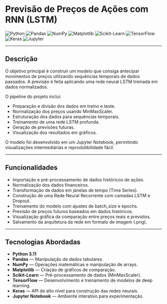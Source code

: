 # Previsão de Preços de Ações com RNN (LSTM)

![Python](https://img.shields.io/badge/Python-Linguagem-3776AB?style=flat-square&logo=python)
![Pandas](https://img.shields.io/badge/Pandas-Manipulação%20de%20Dados-150458?style=flat-square&logo=pandas)
![NumPy](https://img.shields.io/badge/NumPy-Computação%20Numérica-013243?style=flat-square&logo=numpy)
![Matplotlib](https://img.shields.io/badge/Matplotlib-Visualização%20de%20Dados-11557C?style=flat-square&logo=matplotlib)
![Scikit-Learn](https://img.shields.io/badge/Scikit--Learn-Pré%20Processamento-F7931E?style=flat-square&logo=scikit-learn)
![TensorFlow](https://img.shields.io/badge/TensorFlow-Deep%20Learning-FF6F00?style=flat-square&logo=tensorflow)
![Keras](https://img.shields.io/badge/Keras-APIs%20de%20Deep%20Learning-D00000?style=flat-square&logo=keras)
![Jupyter](https://img.shields.io/badge/Jupyter-Notebook-F37626?style=flat-square&logo=jupyter)

---

## Descrição

O objetivo principal é construir um modelo que consiga antecipar movimentos de preços utilizando sequências temporais de dados passados. A previsão é feita aplicando uma rede neural LSTM treinada em dados normalizados.

O pipeline do projeto inclui:
- Preparação e divisão dos dados em treino e teste.
- Normalização dos preços usando MinMaxScaler.
- Estruturação dos dados para sequências temporais.
- Treinamento de uma rede LSTM profunda.
- Geração de previsões futuras.
- Visualização dos resultados em gráficos.

O modelo foi desenvolvido em um Jupyter Notebook, permitindo visualizações intermediárias e reprodutibilidade fácil.

---

##  Funcionalidades

-  Importação e pré-processamento de dados históricos de ações.
-  Normalização dos dados financeiros.
-  Transformação de dados em janelas de tempo (Time Series).
-  Construção de uma Rede Neural Recorrente com camadas LSTM e Dropout.
-  Treinamento do modelo com ajustes de batch_size e epochs.
-  Previsão de preços futuros baseados em dados históricos.
-  Visualização gráfica da comparação entre preços reais e previstos.
-  Salvamento da arquitetura da rede em formato de imagem (.png).

---

##  Tecnologias Abordadas

- **Python 3.11**
- **Pandas** — Manipulação de dados tabulares.
- **NumPy** — Operações matemáticas e manipulação de arrays.
- **Matplotlib** — Criação de gráficos de comparação.
- **Scikit-Learn** — Pré-processamento de dados (MinMaxScaler).
- **TensorFlow** — Desenvolvimento e treinamento de modelos de deep learning.
- **Keras** — API de alto nível para construção das redes neurais.
- **Jupyter Notebook** — Ambiente interativo para experimentação.


